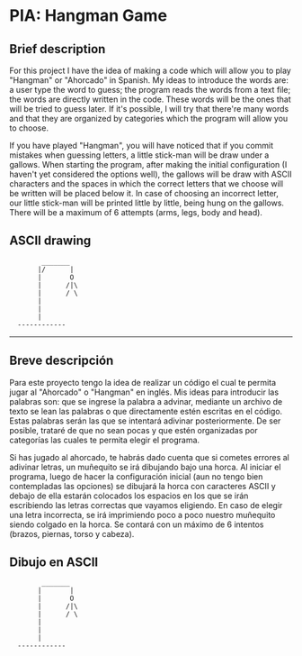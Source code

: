 # PIA: Hangman Game 

## Brief description

For this project I have the idea of making a code which will allow you to play "Hangman" or "Ahorcado" in Spanish. My ideas to introduce the words are: a user type the word to guess; the program reads the words from a text file; the words are directly written in the code. 
These words will be the ones that will be tried to guess later. If it's possible, I will try that there're many words and that they are organized by categories which the program will allow you to choose.

If you have played "Hangman", you will have noticed that if you commit mistakes when guessing letters, a little stick-man will be draw under a gallows. When starting the program, after making the initial configuration (I haven't yet considered the options well), the gallows will be draw with ASCII characters and the spaces in which the correct letters that we choose will be written will be placed below it. In case of choosing an incorrect letter, our little stick-man will be printed little by little, being hung on the gallows. There will be a maximum of 6 attempts (arms, legs, body and head).


## ASCII drawing

```
        _______                                                                                                                  
       |/      |                                                                                                                 
       |       O                                                                                                                  
       |      /|\                                                                                                                  
       |      / \                                                                                                                 
       |                                                                                                                         
       |
       |                                                                                                                         
  ------------  
```


----------------------------------------------------------------------------------------------------------


## Breve descripción

Para este proyecto tengo la idea de realizar un código el cual te permita jugar al "Ahorcado" o "Hangman" en inglés. Mis ideas para introducir las palabras son: que se ingrese la palabra a advinar, mediante un archivo de texto se lean las palabras o que directamente estén escritas en el código. Estas palabras serán las que se intentará adivinar posteriormente. De ser posible, trataré de que no sean pocas y que estén organizadas por categorías las cuales te permita elegir el programa.


Si has jugado al ahorcado, te habrás dado cuenta que si cometes errores al adivinar letras, un muñequito se irá dibujando bajo una horca. Al iniciar el programa, luego de hacer la configuración inicial (aun no tengo bien contempladas las opciones) se dibujará la horca con caracteres ASCII y debajo de ella estarán colocados los espacios en los que se irán escribiendo las letras correctas que vayamos eligiendo. En caso de elegir una letra incorrecta, se irá imprimiendo poco a poco nuestro muñequito siendo colgado en la horca. Se contará con un máximo de 6 intentos (brazos, piernas, torso y cabeza).

## Dibujo en ASCII

```
        _______                                                                                                                  
       |       |                                                                                                                 
       |       O                                                                                                                  
       |      /|\                                                                                                                  
       |      / \                                                                                                                 
       |                                                                                                                         
       |
       |                                                                                                                         
  ------------  
```
